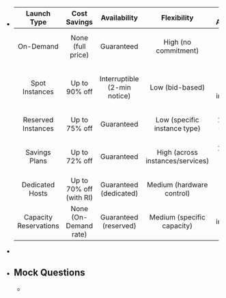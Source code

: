 - |      Launch Type      |       Cost Savings      |         Availability         |            Flexibility           |         Time Applicability        |                   Best Use Case                   |
  |:---------------------:|:-----------------------:|:----------------------------:|:--------------------------------:|:---------------------------------:|:-------------------------------------------------:|
  | On-Demand             | None (full price)       | Guaranteed                   | High (no commitment)             | Pay-as-you-go (minutes to hours)  | Short-term, critical workloads                    |
  | Spot Instances        | Up to 90% off           | Interruptible (2-min notice) | Low (bid-based)                  | Variable (hours, interruptible)   | Flexible, fault-tolerant tasks (e.g., batch jobs) |
  | Reserved Instances    | Up to 75% off           | Guaranteed                   | Low (specific instance type)     | 1 or 3 years (fixed term)         | Predictable, steady workloads                     |
  | Savings Plans         | Up to 72% off           | Guaranteed                   | High (across instances/services) | 1 or 3 years (flexible term)      | Variable, long-term compute usage                 |
  | Dedicated Hosts       | Up to 70% off (with RI) | Guaranteed (dedicated)       | Medium (hardware control)        | Monthly or 1-3 years (host term)  | Compliance, licensing needs                       |
  | Capacity Reservations | None (On-Demand rate)   | Guaranteed (reserved)        | Medium (specific capacity)       | Hours to indefinite (as reserved) | Ensure capacity for critical workloads            |
-
- ## Mock Questions
	-